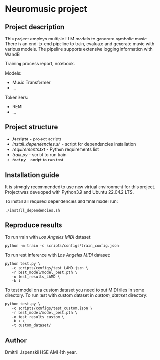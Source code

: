 # Neuromusic project 

## Project description

This project employs multiple LLM models to generate symbolic music. There is an end-to-end pipeline to train, evaluate and generate music with various models. The pipeline supports extensive logging information with WandB.

Training process report, notebook.

Models:
- Music Transformer
- ...

Tokenisers:
- REMI
- ...

## Project structure
- **/scripts** - project scripts
- _install_dependencies.sh_ - script for dependencies installation
- _requirements.txt_ - Python requirements list
- _train.py_ - script to run train
- _test.py_ - script to run test

## Installation guide

It is strongly recommended to use new virtual environment for this project. Project was developed with Python3.9 and Ubuntu 22.04.2 LTS.

To install all required dependencies and final model run:
```shell
./install_dependencies.sh
```

## Reproduce results
To run train with _Los Angeles MIDI_ dataset:
```shell
python -m train -c scripts/configs/train_config.json
```

To run test inference with _Los Angeles MIDI_ dataset:
```
python test.py \
   -c scripts/configs/test_LAMD.json \
   -r best_model/model_best.pth \
   -o test_results_LAMD \
   -b 1
```

To test model on a custom dataset you need to put MIDI files in some directory.
To run test with custom dataset in _custom_dataset_ directory:
```
python test.py \
   -c scripts/configs/test_custom.json \
   -r best_model/model_best.pth \
   -o test_results_custom \
   -b 1 \
   -t custom_dataset/
```

## Author
Dmitrii Uspenskii HSE AMI 4th year.
